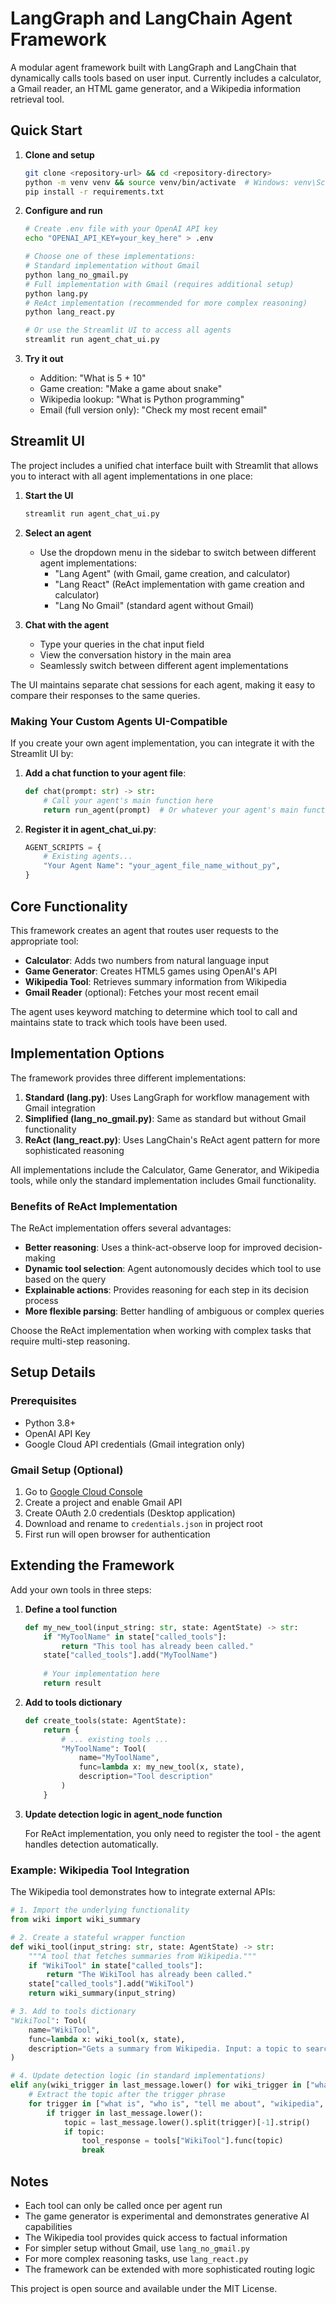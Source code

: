 # LangGraph and LangChain Agent Framework

A modular agent framework built with LangGraph and LangChain that dynamically calls tools based on user input. Currently includes a calculator, a Gmail reader, an HTML game generator, and a Wikipedia information retrieval tool.

## Quick Start

1. **Clone and setup**
   ```bash
   git clone <repository-url> && cd <repository-directory>
   python -m venv venv && source venv/bin/activate  # Windows: venv\Scripts\activate
   pip install -r requirements.txt
   ```

2. **Configure and run**
   ```bash
   # Create .env file with your OpenAI API key
   echo "OPENAI_API_KEY=your_key_here" > .env
   
   # Choose one of these implementations:
   # Standard implementation without Gmail
   python lang_no_gmail.py
   # Full implementation with Gmail (requires additional setup)
   python lang.py
   # ReAct implementation (recommended for more complex reasoning)
   python lang_react.py
   
   # Or use the Streamlit UI to access all agents
   streamlit run agent_chat_ui.py
   ```

3. **Try it out**
   - Addition: "What is 5 + 10"
   - Game creation: "Make a game about snake"
   - Wikipedia lookup: "What is Python programming"
   - Email (full version only): "Check my most recent email"

## Streamlit UI

The project includes a unified chat interface built with Streamlit that allows you to interact with all agent implementations in one place:

1. **Start the UI**
   ```bash
   streamlit run agent_chat_ui.py
   ```

2. **Select an agent**
   - Use the dropdown menu in the sidebar to switch between different agent implementations:
     - "Lang Agent" (with Gmail, game creation, and calculator)
     - "Lang React" (ReAct implementation with game creation and calculator)
     - "Lang No Gmail" (standard agent without Gmail)

3. **Chat with the agent**
   - Type your queries in the chat input field
   - View the conversation history in the main area
   - Seamlessly switch between different agent implementations

The UI maintains separate chat sessions for each agent, making it easy to compare their responses to the same queries.

### Making Your Custom Agents UI-Compatible

If you create your own agent implementation, you can integrate it with the Streamlit UI by:

1. **Add a chat function to your agent file**:
   ```python
   def chat(prompt: str) -> str:
       # Call your agent's main function here
       return run_agent(prompt)  # Or whatever your agent's main function is
   ```

2. **Register it in agent_chat_ui.py**:
   ```python
   AGENT_SCRIPTS = {
       # Existing agents...
       "Your Agent Name": "your_agent_file_name_without_py",
   }
   ```

## Core Functionality

This framework creates an agent that routes user requests to the appropriate tool:

- **Calculator**: Adds two numbers from natural language input
- **Game Generator**: Creates HTML5 games using OpenAI's API
- **Wikipedia Tool**: Retrieves summary information from Wikipedia
- **Gmail Reader** (optional): Fetches your most recent email

The agent uses keyword matching to determine which tool to call and maintains state to track which tools have been used.

## Implementation Options

The framework provides three different implementations:

1. **Standard (lang.py)**: Uses LangGraph for workflow management with Gmail integration
2. **Simplified (lang_no_gmail.py)**: Same as standard but without Gmail functionality
3. **ReAct (lang_react.py)**: Uses LangChain's ReAct agent pattern for more sophisticated reasoning

All implementations include the Calculator, Game Generator, and Wikipedia tools, while only the standard implementation includes Gmail functionality.

### Benefits of ReAct Implementation

The ReAct implementation offers several advantages:

- **Better reasoning**: Uses a think-act-observe loop for improved decision-making
- **Dynamic tool selection**: Agent autonomously decides which tool to use based on the query
- **Explainable actions**: Provides reasoning for each step in its decision process
- **More flexible parsing**: Better handling of ambiguous or complex queries

Choose the ReAct implementation when working with complex tasks that require multi-step reasoning.

## Setup Details

### Prerequisites
- Python 3.8+
- OpenAI API Key
- Google Cloud API credentials (Gmail integration only)

### Gmail Setup (Optional)
1. Go to [Google Cloud Console](https://console.cloud.google.com/)
2. Create a project and enable Gmail API
3. Create OAuth 2.0 credentials (Desktop application)
4. Download and rename to `credentials.json` in project root
5. First run will open browser for authentication

## Extending the Framework

Add your own tools in three steps:

1. **Define a tool function**
   ```python
   def my_new_tool(input_string: str, state: AgentState) -> str:
       if "MyToolName" in state["called_tools"]:
           return "This tool has already been called."
       state["called_tools"].add("MyToolName")
       
       # Your implementation here
       return result
   ```

2. **Add to tools dictionary**
   ```python
   def create_tools(state: AgentState):
       return {
           # ... existing tools ...
           "MyToolName": Tool(
               name="MyToolName",
               func=lambda x: my_new_tool(x, state),
               description="Tool description"
           )
       }
   ```

3. **Update detection logic in agent_node function**

   For ReAct implementation, you only need to register the tool - the agent handles detection automatically.

### Example: Wikipedia Tool Integration

The Wikipedia tool demonstrates how to integrate external APIs:

```python
# 1. Import the underlying functionality
from wiki import wiki_summary

# 2. Create a stateful wrapper function
def wiki_tool(input_string: str, state: AgentState) -> str:
    """A tool that fetches summaries from Wikipedia."""
    if "WikiTool" in state["called_tools"]:
        return "The WikiTool has already been called."
    state["called_tools"].add("WikiTool")
    return wiki_summary(input_string)

# 3. Add to tools dictionary
"WikiTool": Tool(
    name="WikiTool",
    func=lambda x: wiki_tool(x, state),
    description="Gets a summary from Wikipedia. Input: a topic to search for."
)

# 4. Update detection logic (in standard implementations)
elif any(wiki_trigger in last_message.lower() for wiki_trigger in ["what is", "who is", "tell me about", "wikipedia", "wiki"]):
    # Extract the topic after the trigger phrase
    for trigger in ["what is", "who is", "tell me about", "wikipedia", "wiki"]:
        if trigger in last_message.lower():
            topic = last_message.lower().split(trigger)[-1].strip()
            if topic:
                tool_response = tools["WikiTool"].func(topic)
                break
```

## Notes

- Each tool can only be called once per agent run
- The game generator is experimental and demonstrates generative AI capabilities
- The Wikipedia tool provides quick access to factual information
- For simpler setup without Gmail, use `lang_no_gmail.py`
- For more complex reasoning tasks, use `lang_react.py`
- The framework can be extended with more sophisticated routing logic

This project is open source and available under the MIT License. 
